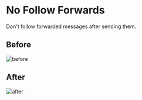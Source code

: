 # No Follow Forwards

Don't follow forwarded messages after sending them.

## Before

![before](https://github.com/user-attachments/assets/13187c7c-37ea-41cc-bfbc-98c9f517c69b)

## After

![after](https://github.com/user-attachments/assets/1b3972d9-fa8e-47c5-a39f-94f4963d94fa)
